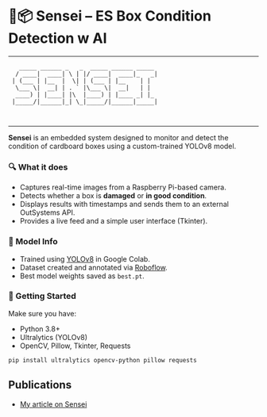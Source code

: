 # 🧠📦 Sensei – ES Box Condition Detection w AI
---
```
   _____ ______ _   _  _____ ______ _____  
  / ____|  ____| \ | |/ ____|  ____|_   _| 
 | (___ | |__  |  \| | (___ | |__    | |   
  \___ \|  __| | . ` |\___ \|  __|   | |   
  ____) | |____| |\  |____) | |____ _| |_  
 |_____/|______|_| \_|_____/|______|_____| 
                                           
                                           
```

---
**Sensei** is an embedded system designed to monitor and detect the condition of cardboard boxes using a custom-trained YOLOv8 model.

### 🔍 What it does
- Captures real-time images from a Raspberry Pi-based camera.
- Detects whether a box is **damaged** or **in good condition**.
- Displays results with timestamps and sends them to an external OutSystems API.
- Provides a live feed and a simple user interface (Tkinter).

### 🧠 Model Info
- Trained using [YOLOv8](https://github.com/ultralytics/ultralytics) in Google Colab.
- Dataset created and annotated via [Roboflow](https://roboflow.com).
- Best model weights saved as `best.pt`.



### 🚀 Getting Started
Make sure you have:
- Python 3.8+
- Ultralytics (YOLOv8)
- OpenCV, Pillow, Tkinter, Requests

```bash
pip install ultralytics opencv-python pillow requests
```
## Publications

- [My article on Sensei ](https://media.licdn.com/dms/document/media/v2/D4D2DAQFMQjEvsGZRWA/profile-treasury-document-pdf-analyzed/B4DZUel3y7HIAk-/0/1739975003673?e=1754524800&v=beta&t=fIbaEfO_92AYDacqnKNckN6EdV73JdBM2zI5mCyoHq4)

